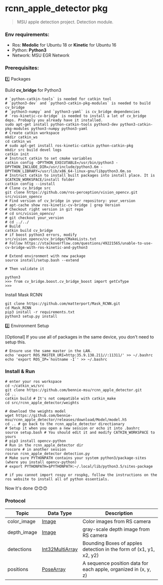 # rcnn_apple_detector pkg
> MSU apple detection project. 
> Detection module.

### Env requirements: 

* Ros: __Medolic__ for Ubuntu 18 or __Kinetic__ for Ubuntu 16
* Python: __Python3__
* Network: MSU EGR Network

### Prerequisites: 

1️⃣ Packages

Build __cv_bridge__ for Python3

```shell
# `python-catkin-tools` is needed for catkin tool
# `python3-dev` and `python3-catkin-pkg-modules` is needed to build cv_bridge
# `python3-numpy` and `python3-yaml` is cv_bridge dependencies
# `ros-kinetic-cv-bridge` is needed to install a lot of cv_bridge deps. Probaply you already have it installed.
sudo apt-get install python-catkin-tools python3-dev python3-catkin-pkg-modules python3-numpy python3-yaml
# Create catkin workspace
mkdir catkin_ws
cd catkin_ws
# sudo apt-get install ros-kinetic-catkin python-catkin-pkg
mkdir src build devel logs
catkin init
# Instruct catkin to set cmake variables
catkin config -DPYTHON_EXECUTABLE=/usr/bin/python3 -DPYTHON_INCLUDE_DIR=/usr/include/python3.6m -DPYTHON_LIBRARY=/usr/lib/x86_64-linux-gnu/libpython3.6m.so
# Instruct catkin to install built packages into install place. It is $CATKIN_WORKSPACE/install folder
catkin config --install
# Clone cv_bridge src
git clone https://github.com/ros-perception/vision_opencv.git src/vision_opencv
# Find version of cv_bridge in your repository: your_version
# apt-cache show ros-kinetic-cv-bridge | grep Version
# Checkout right version in git repo
# cd src/vision_opencv/
# git checkout your_version
# cd ../../
# Build
catkin build cv_bridge
# if boost python3 errors, modify src/vision_opencv/cv_bridge/CMakeLists.txt 
# Follow https://stackoverflow.com/questions/49221565/unable-to-use-cv-bridge-with-ros-kinetic-and-python3

# Extend environment with new package
source install/setup.bash --extend

# Then validate it

python3
>>> from cv_bridge.boost.cv_bridge_boost import getCvType
>>> 
```

Install Mask RCNN

```shell
git clone https://github.com/matterport/Mask_RCNN.git
cd Mask_RCNN 
pip3 install -r requirements.txt
python3 setup.py install
```

2️⃣ Environment Setup

[Optional] If you use all of packages in the same device, you don't need to setup this.

```shell
# Ensure use the same master in the LAN.
echo 'export ROS_MASTER_URI=http:35.9.138.211//:11311/' >> ~/.bashrc 
echo 'export ROS_IP=`hostname -I`' >> ~/.bashrc 
```

### Install & Run

```shell
# enter your ros workspace
cd ~/catkin_ws/src
git clone https://github.com/bennie-msu/rcnn_apple_detector.git
cd ..
catkin build # It's not compatible with catkin_make
cd src/rcnn_apple_detector/weights

# download the weights model 
wget https://github.com/bennie-msu/rcnn_apple_detector/releases/download/Model/model.h5
cd .. # go back to the rcnn_apple_detector directionary
# Setup it when you open a new session or echo it into .bashrc
source setup.bash # You should edit it and modify CATKIN_WORKSPACE to yours
# pip3 install opencv-python
# Run in the rcnn_apple_detector dir
roscore # in another session
rosrun rcnn_apple_detector detection.py
# Make sure PYTHONPATH contains your system python3/package-sites (where you install opencv-python)
# export PYTHONPATH=$PYTHONPATH:~/.local/lib/python3.5/sites-package

# if you cannot import rospy or rospkg, follow the instructions on the ros website to install all of python essentials.
```

Now It's done 😊😊😊


### Protocol

| Topic       | Data Type                                                    | Description                                                  |
| ----------- | ------------------------------------------------------------ | ------------------------------------------------------------ |
| color_image | [Image](http://docs.ros.org/melodic/api/sensor_msgs/html/msg/Image.html) | Color images from RS camera                                  |
| depth_image | [Image](http://docs.ros.org/melodic/api/sensor_msgs/html/msg/Image.html) | gray-scale depth image from RS camera                        |
| detections  | [Int32MultiArray](http://docs.ros.org/melodic/api/std_msgs/html/msg/Int32MultiArray.html) | Bounding Boxes of apples detection in the form of (x1, y1, x2, y2) |
| positions   | [PoseArray](http://docs.ros.org/melodic/api/geometry_msgs/html/msg/PoseArray.html) | A sequence position data for each apple, organized in (x, y, z) |
